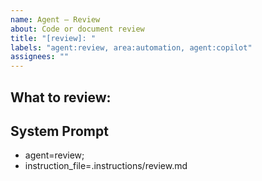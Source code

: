 ```yaml
---
name: Agent – Review
about: Code or document review
title: "[review]: "
labels: "agent:review, area:automation, agent:copilot"
assignees: ""
---
```


## What to review:

## System Prompt

- agent=review;
- instruction_file=.instructions/review.md
